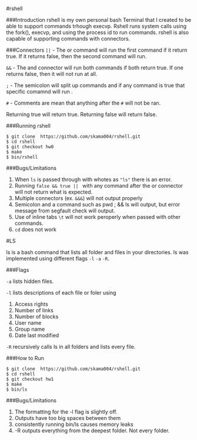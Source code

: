 #rshell


###Introduction
rshell is my own personal bash Terminal that I created to be able to support commands trhough execvp. Rshell runs system calls using the fork(), execvp, and using the process id to run commands. rshell is also capable of supporting commands with connectors.


###Connectors
`||` - The or command will run the first command if it return true. If it returns false, then the second command will run. 

`&&` - The and connector will run both commands if both return true. If one returns false, then it will not run at all.

`;` - The semicolon will split up commands and if any command is true that specific comamnd will run .

`#` - Comments are mean that anything after the `#` will not be ran.


Returning true will return true. Returning false will return false. 

###Running rshell

 ```
 $ git clone  https://github.com/skama004/rshell.git
 $ cd rshell
 $ git checkout hw0
 $ make
 $ bin/rshell
 ```
###Bugs/Limitations

1. When `ls` is passed through with whotes as `"ls"` there is an error.
2. Running `false && true || ` with any command after the or connector will not return what is expected. 
3. Multiple connectors (ex. `&&&`) will not output properly
4. Semicolon and a command such as pwd ; && ls will output, but error message from segfault check will output.
5. Use of inline tabs `\t` will not work peroperly when passed with other commands.
6. `cd` does not work

#LS 

ls is a bash command that lists all folder and files in your directories. ls was implemented using different flags `-l` `-a` `-R`. 


###Flags

`-a` lists hidden files.

`-l` lists descriptions of each file or foler using 

1. Access rights
2. Number of links
3. Number of blocks
4. User name
5. Group name
6. Date last modified

`-R` recursively calls ls in all folders and lists every file.

###How to Run
 ```
 $ git clone  https://github.com/skama004/rshell.git
 $ cd rshell
 $ git checkout hw1
 $ make
 $ bin/ls
 ```
 
###Bugs/Limitations
1. The formatting for the -l flag is slightly off.
2. Outputs have too big spaces between them
3. consistently running bin/ls causes memory leaks
4. -R outputs everything from the deepest folder. Not every folder.
